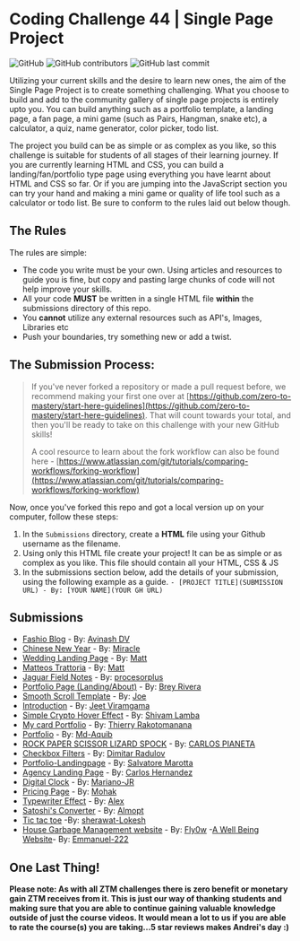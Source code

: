 # Coding Challenge 44 | Single Page Project

![GitHub](https://img.shields.io/github/license/zero-to-mastery/coding_challenge-44?style=for-the-badge)
![GitHub contributors](https://img.shields.io/github/contributors/zero-to-mastery/coding_challenge-44?style=for-the-badge)
![GitHub last commit](https://img.shields.io/github/last-commit/zero-to-mastery/coding_challenge-44?style=for-the-badge)

Utilizing your current skills and the desire to learn new ones, the aim of the Single Page Project is to create something challenging. What you choose to build and add to the community gallery of single page projects is entirely upto you. You can build anything such as a portfolio template, a landing page, a fan page, a mini game (such as Pairs, Hangman, snake etc), a calculator, a quiz, name generator, color picker, todo list.

The project you build can be as simple or as complex as you like, so this challenge is suitable for students of all stages of their learning journey. If you are currently learning HTML and CSS, you can build a landing/fan/portfolio type page using everything you have learnt about HTML and CSS so far. Or if you are jumping into the JavaScript section you can try your hand and making a mini game or quality of life tool such as a calculator or todo list. Be sure to conform to the rules laid out below though.

## The Rules

The rules are simple:

- The code you write must be your own. Using articles and resources to guide you is fine, but copy and pasting large chunks of code will not help improve your skills.
- All your code **MUST** be written in a single HTML file **within** the submissions directory of this repo.
- You **cannot** utilize any external resources such as API's, Images, Libraries etc
- Push your boundaries, try something new or add a twist.

## The Submission Process:

> If you've never forked a repository or made a pull request before, we recommend making your first one over at [https://github.com/zero-to-mastery/start-here-guidelines](https://github.com/zero-to-mastery/start-here-guidelines). That will count towards your total, and then you'll be ready to take on this challenge with your new GitHub skills!
>
> A cool resource to learn about the fork workflow can also be found here - [https://www.atlassian.com/git/tutorials/comparing-workflows/forking-workflow](https://www.atlassian.com/git/tutorials/comparing-workflows/forking-workflow)

Now, once you've forked this repo and got a local version up on your computer, follow these steps:

1. In the `Submissions` directory, create a **HTML** file using your Github username as the filename.
2. Using only this HTML file create your project! It can be as simple or as complex as you like. This file should contain all your HTML, CSS & JS
3. In the submissions section below, add the details of your submission, using the following example as a guide.
   `- [PROJECT TITLE](SUBMISSION URL) - By: [YOUR NAME](YOUR GH URL)`

## Submissions

- [Fashio Blog](/submissions/avinashdv.html) - By: [Avinash DV](https://github.com/avinashdv/Fashion-BS5/blob/main/index.html)
- [Chinese New Year](/submissions/miraclebanks.html) - By: [Miracle](https://github.com/miraclebanks)
- [Wedding Landing Page](/submissions/mattcsmith.html) - By: [Matt](https://github.com/mattcsmith)
- [Matteos Trattoria](/submissions/matthewvanpelt.html) - By: [Matt](https://github.com/mattvp21)
- [Jaguar Field Notes](/submissions/procesorplus.html) - By: [procesorplus](https://github.com/procesorplus)
- [Portfolio Page (Landing/About)](/submission/breyrivera2021.html) - By: [Brey Rivera](https://github.com/BreyRivera2021)
- [Smooth Scroll Template](/submissions/joesayat.html) - By: [Joe](https://github.com/joesayat)
- [Introduction](/submissions/matthewvanpelt.html) - By: [Jeet Viramgama](https://github.com/jv18creator)
- [Simple Crypto Hover Effect](/submissions/SL972.html) - By: [Shivam Lamba](https://github.com/SL972)
- [My card Portfolio](/submissions/ThierryRakotomanana.html) - By: [Thierry Rakotomanana](https://github.com/ThierryRakotomanana)
- [Portfolio](/submissions/Md-Aquib.html) - By: [Md-Aquib](https://github.com/Md-Aquib)
- [ROCK PAPER SCISSOR LIZARD SPOCK](/submissions/pianeta051.html) - By: [CARLOS PIANETA](https://github.com/pianeta051)
- [Checkbox Filters](/submissions/dimitarradulov.html) - By: [Dimitar Radulov](https://github.com/dimitarradulov)
- [Portfolio-Landingpage](/submissions/salvo9107.html) - By: [Salvatore Marotta](https://github.com/Salvo9107)
- [Agency Landing Page](/submissions/Carls13.html) - By: [Carlos Hernandez](https://github.com/Carls13)
- [Digital Clock](./submissions/Mariano-JR.html) - By: [Mariano-JR](https://github.com/Mariano-JR)
- [Pricing Page](/submissions/mohakgupt.html) - By: [Mohak](https://github.com/mohakgupt)
- [Typewriter Effect](/submissions/alexwindy0.html) - By: [Alex](https://github.com/Alexwindy0)
- [Satoshi's Converter](/submissions/Almopt.html) - By: [Almopt](https://github.com/Almopt)
- [Tic tac toe](./submissions/sherawat-Lokesh.html) -By: [sherawat-Lokesh](https://github.com/sherawat-Lokesh)
- [House Garbage Management website](/submissions/Fly0w.html) - By: [Fly0w](https://github.com/Fly0w)
-[A Well Being Website](/submissions/Emmanuel-222.html)- By: [Emmanuel-222](https://github.com/Emmanuel-222)

## One Last Thing!

**Please note: As with all ZTM challenges there is zero benefit or monetary gain ZTM receives from it. This is just our way of thanking students and making sure that you are able to continue gaining valuable knowledge outside of just the course videos. It would mean a lot to us if you are able to rate the course(s) you are taking...5 star reviews makes Andrei's day :)**
